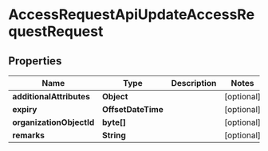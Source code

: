 

# AccessRequestApiUpdateAccessRequestRequest


## Properties

| Name | Type | Description | Notes |
|------------ | ------------- | ------------- | -------------|
|**additionalAttributes** | **Object** |  |  [optional] |
|**expiry** | **OffsetDateTime** |  |  [optional] |
|**organizationObjectId** | **byte[]** |  |  [optional] |
|**remarks** | **String** |  |  [optional] |



